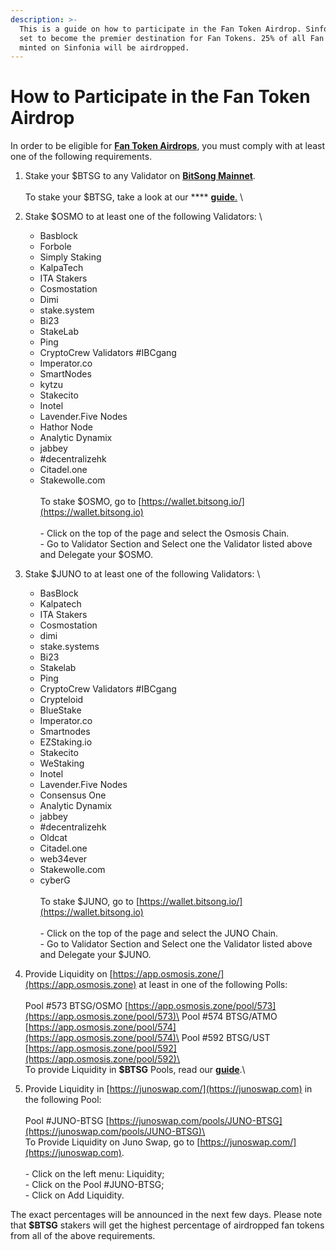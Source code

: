 ```yaml
---
description: >-
  This is a guide on how to participate in the Fan Token Airdrop. Sinfonia is
  set to become the premier destination for Fan Tokens. 25% of all Fan Tokens
  minted on Sinfonia will be airdropped.
---
```


# How to Participate in the Fan Token Airdrop

In order to be eligible for [**Fan Token Airdrops**](https://bitsong.io/airdrop/), you must comply with at least one of the following requirements.

1. Stake your $BTSG to any Validator on [**BitSong Mainnet**](https://www.mintscan.io/bitsong/validators). \
   \
   To stake your $BTSG, take a look at our **** [**guide**.](how-to-stake-usdbtsg.md) \

2. Stake $OSMO to at least one of the following Validators: \

   * Basblock
   * Forbole
   * Simply Staking
   * KalpaTech
   * ITA Stakers
   * Cosmostation
   * Dimi
   * stake.system
   * Bi23
   * StakeLab
   * Ping
   * CryptoCrew Validators #IBCgang
   * Imperator.co
   * SmartNodes
   * kytzu
   * Stakecito
   * Inotel
   * Lavender.Five Nodes
   * Hathor Node
   * Analytic Dynamix
   * jabbey
   * \#decentralizehk
   * Citadel.one
   * Stakewolle.com\
     \
     To stake $OSMO, go to [https://wallet.bitsong.io/](https://wallet.bitsong.io) \
     \
     \- Click on the top of the page and select the Osmosis Chain. \
     \- Go to Validator Section and Select one the Validator listed above and Delegate your $OSMO.&#x20;
3. Stake $JUNO to at least one of the following Validators: \

   * BasBlock
   * Kalpatech
   * ITA Stakers
   * Cosmostation
   * dimi
   * stake.systems
   * Bi23
   * Stakelab
   * Ping
   * CryptoCrew Validators #IBCgang
   * Crypteloid
   * BlueStake
   * Imperator.co
   * Smartnodes
   * EZStaking.io
   * Stakecito
   * WeStaking
   * Inotel
   * Lavender.Five Nodes
   * Consensus One
   * Analytic Dynamix
   * jabbey
   * \#decentralizehk
   * Oldcat
   * Citadel.one
   * web34ever
   * Stakewolle.com
   * cyberG\
     \
     To stake $JUNO, go to [https://wallet.bitsong.io/](https://wallet.bitsong.io) \
     \
     \- Click on the top of the page and select the JUNO Chain. \
     \- Go to Validator Section and Select one the Validator listed above and Delegate your $JUNO.&#x20;
4. Provide Liquidity on [https://app.osmosis.zone/](https://app.osmosis.zone) at least in one of the following Polls:\
   \
   Pool #573 BTSG/OSMO [https://app.osmosis.zone/pool/573](https://app.osmosis.zone/pool/573)\
   Pool #574 BTSG/ATMO [https://app.osmosis.zone/pool/574](https://app.osmosis.zone/pool/574)\
   Pool #592 BTSG/UST [https://app.osmosis.zone/pool/592](https://app.osmosis.zone/pool/592)\
   \
   To provide Liquidity in **$BTSG** Pools, read our [**guide**](how-to-add-usdbtsg-liquidity-to-osmosis-pools.md).\

5. Provide Liquidity in [https://junoswap.com/](https://junoswap.com) in the following Pool: \
   \
   Pool #JUNO-BTSG [https://junoswap.com/pools/JUNO-BTSG](https://junoswap.com/pools/JUNO-BTSG)\
   \
   To Provide Liquidity on Juno Swap, go to [https://junoswap.com/](https://junoswap.com). \
   \
   \- Click on the left menu: Liquidity;\
   \- Click on the Pool #JUNO-BTSG;\
   \- Click on Add Liquidity.\
   &#x20;

The exact percentages will be announced in the next few days. Please note that **$BTSG** stakers will get the highest percentage of airdropped fan tokens from all of the above requirements.

